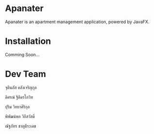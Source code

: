 # Apanater
Apanater is an apartment management application, powered by JavaFX.

# Installation
Comming Soon...

# Dev Team

จุตินภัส    คลังเจริญกุล

ดิศรณ์     ฐิติดรโกวิท

ปุริม      วิทยาศิริกุล

พิพัฒน์พล  วิถีสวัสดิ์

ณัฐภัทร    ชาญธีระเดช

